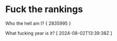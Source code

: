 # Fuck the rankings

Who the hell am I?
{ 2835995 }

What fucking year is it?
[ 2024-08-02T13:39:38Z ]
